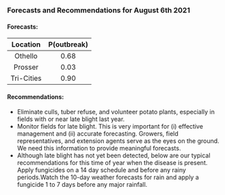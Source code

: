 ###  Forecasts and Recommendations for August 6th 2021
#### Forecasts:

| Location | P(outbreak) |
| :---: | :---: |
| Othello | 0.68 |
| Prosser | 0.03 |
| Tri-Cities | 0.90 |

#### Recommendations:

* Eliminate culls, tuber refuse, and volunteer potato plants, especially in fields with or near late blight last year.
* Monitor fields for late blight. This is very important for (i) effective management and (ii) accurate forecasting. Growers, field representatives, and extension agents serve as the eyes on the ground. We need this information to provide meaningful forecasts.
* Although late blight has not yet been detected, below are our typical recommendations for this time of year when the disease is present. Apply fungicides on a 14 day schedule and before any rainy periods.Watch the 10-day weather forecasts for rain and apply a fungicide 1 to 7 days before any major rainfall.
